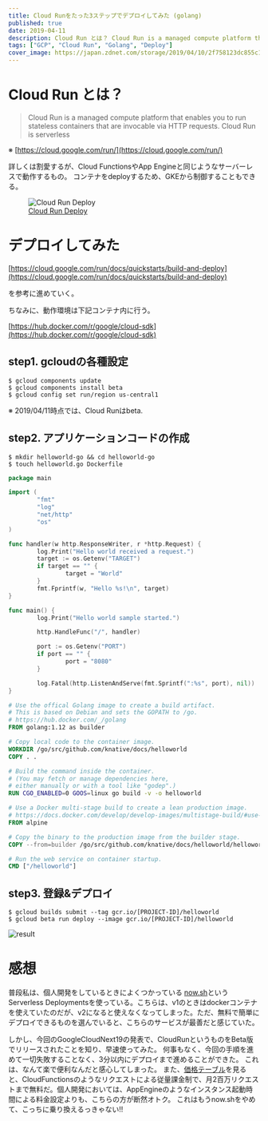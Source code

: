```yaml
---
title: Cloud Runをたった3ステップでデプロイしてみた (golang)
published: true
date: 2019-04-11
description: Cloud Run とは？ Cloud Run is a managed compute platform that enables you to run stateless containers that are invocable via HTTP requests. Cloud Run is serverless ※ https://cloud.google.com/run/ 詳しくは割愛するが、Cloud FunctionsやApp Engineと同じようなサーバーレスで動作するもの。コンテナをdeployするため、GKEから制御することもできる。
tags: ["GCP", "Cloud Run", "Golang", "Deploy"]
cover_image: https://japan.zdnet.com/storage/2019/04/10/2f758123dc855c1aa3533aea8d507950/190410-abrigednews-02-google-devops-with-serverless.png
---
```


# Cloud Run とは？

> Cloud Run is a managed compute platform that enables you to run stateless containers that are invocable via HTTP requests. Cloud Run is serverless

※ [https://cloud.google.com/run/](https://cloud.google.com/run/)

詳しくは割愛するが、Cloud FunctionsやApp Engineと同じようなサーバーレスで動作するもの。
コンテナをdeployするため、GKEから制御することもできる。

<figure title="Cloud Run Deploy">
<img alt="Cloud Run Deploy" src="https://japan.zdnet.com/storage/2019/04/10/2f758123dc855c1aa3533aea8d507950/190410-abrigednews-02-google-devops-with-serverless.png">
<figcaption><a href="https://japan.zdnet.com/article/35135525/">Cloud Run Deploy</a></figcaption>
</figure>

# デプロイしてみた

[https://cloud.google.com/run/docs/quickstarts/build-and-deploy](https://cloud.google.com/run/docs/quickstarts/build-and-deploy)

を参考に進めていく。

ちなみに、動作環境は下記コンテナ内に行う。

[https://hub.docker.com/r/google/cloud-sdk](https://hub.docker.com/r/google/cloud-sdk)

## step1. gcloudの各種設定

```shell 
$ gcloud components update
$ gcloud components install beta
$ gcloud config set run/region us-central1
```

※ 2019/04/11時点では、Cloud Runはbeta.

## step2. アプリケーションコードの作成

```shell
$ mkdir helloworld-go && cd helloworld-go
$ touch helloworld.go Dockerfile
```

```go
package main

import (
        "fmt"
        "log"
        "net/http"
        "os"
)

func handler(w http.ResponseWriter, r *http.Request) {
        log.Print("Hello world received a request.")
        target := os.Getenv("TARGET")
        if target == "" {
                target = "World"
        }
        fmt.Fprintf(w, "Hello %s!\n", target)
}

func main() {
        log.Print("Hello world sample started.")

        http.HandleFunc("/", handler)

        port := os.Getenv("PORT")
        if port == "" {
                port = "8080"
        }

        log.Fatal(http.ListenAndServe(fmt.Sprintf(":%s", port), nil))
}
```

```Dockerfile
# Use the offical Golang image to create a build artifact.
# This is based on Debian and sets the GOPATH to /go.
# https://hub.docker.com/_/golang
FROM golang:1.12 as builder

# Copy local code to the container image.
WORKDIR /go/src/github.com/knative/docs/helloworld
COPY . .

# Build the command inside the container.
# (You may fetch or manage dependencies here,
# either manually or with a tool like "godep".)
RUN CGO_ENABLED=0 GOOS=linux go build -v -o helloworld

# Use a Docker multi-stage build to create a lean production image.
# https://docs.docker.com/develop/develop-images/multistage-build/#use-multi-stage-builds
FROM alpine

# Copy the binary to the production image from the builder stage.
COPY --from=builder /go/src/github.com/knative/docs/helloworld/helloworld /helloworld

# Run the web service on container startup.
CMD ["/helloworld"]
```

## step3. 登録&デプロイ
```shell
$ gcloud builds submit --tag gcr.io/[PROJECT-ID]/helloworld
$ gcloud beta run deploy --image gcr.io/[PROJECT-ID]/helloworld
```

![result](https://res.cloudinary.com/silverbirder/image/upload/v1613818551/silver-birder.github.io/blog/D34Fl0ZU4AA-dhU.png)

# 感想
普段私は、個人開発をしているときによくつかっている [now.sh](https://zeit.co/now)というServerless Deploymentsを使っている。こちらは、v1のときはdockerコンテナを使えていたのだが、v2になると使えなくなってしまった。ただ、無料で簡単にデプロイできるものを選んでいると、こちらのサービスが最善だと感じていた。

しかし、今回のGoogleCloudNext19の発表で、CloudRunというものをBeta版でリリースされたことを知り、早速使ってみた。
何事もなく、今回の手順を進めて一切失敗することなく、3分以内にデプロイまで進めることができた。
これは、なんて楽で便利なんだと感心してしまった。
また、[価格テーブル](https://cloud.google.com/run/pricing)を見ると、CloudFunctionsのようなリクエストによる従量課金制で、月2百万リクエストまで無料だ。個人開発においては、AppEngineのようなインスタンス起動時間による料金設定よりも、こちらの方が断然オトク。
これはもうnow.shをやめて、こっちに乗り換えるっきゃない!!
